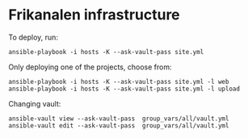 Frikanalen infrastructure
=========================

To deploy, run:

    ansible-playbook -i hosts -K --ask-vault-pass site.yml

Only deploying one of the projects, choose from:

    ansible-playbook -i hosts -K --ask-vault-pass site.yml -l web
    ansible-playbook -i hosts -K --ask-vault-pass site.yml -l upload

Changing vault:

    ansible-vault view --ask-vault-pass  group_vars/all/vault.yml
    ansible-vault edit --ask-vault-pass  group_vars/all/vault.yml
